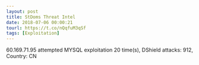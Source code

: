 ```yaml
---
layout: post
title: StDoms Threat Intel
date: 2018-07-06 00:00:21
tourl: https://t.co/nQqfuM3qSf
tags: [Exploitation]
---
```

60.169.71.95 attempted MYSQL exploitation 20 time(s), DShield attacks: 912, Country: CN